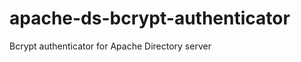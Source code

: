 apache-ds-bcrypt-authenticator
==============================

Bcrypt authenticator for Apache Directory server